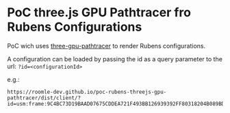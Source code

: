 # PoC three.js GPU Pathtracer fro Rubens Configurations

PoC wich uses [three-gpu-pathtracer](https://github.com/gkjohnson/three-gpu-pathtracer) to render Rubens configurations.

A configuration can be loaded by passing the id as a query parameter to the url: `?id=<configurationId>`

e.g.:

```none
https://roomle-dev.github.io/poc-rubens-threejs-gpu-pathtracer/dist/client/?id=usm:frame:9C4BC73D19BAAD07675CDDEA721F493BB126939392FF80318204B089BD55C71A
```